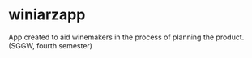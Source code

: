 # winiarzapp
App created to aid winemakers in the process of planning the product. (SGGW, fourth semester)
